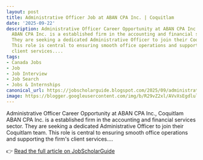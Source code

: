 ```yaml
---
layout: post
title: Administrative Officer Job at ABAN CPA Inc. | Coquitlam
date: '2025-09-22'
description: Administrative Officer Career Opportunity at ABAN CPA Inc., Coquitlam
  ABAN CPA Inc. is a established firm in the accounting and financial services sector.
  They are seeking a dedicated Administrative Officer to join their Coquitlam team.
  This role is central to ensuring smooth office operations and supporting the firm's
  client services....
tags:
- Canada Jobs
- Job
- Job Interview
- Job Search
- Jobs & Internships
canonical_url: https://jobscholarguide.blogspot.com/2025/09/administrative-officer-job-at-aban-cpa.html
image: https://blogger.googleusercontent.com/img/b/R29vZ2xl/AVvXsEgdlulSESsDwEEHRU1-EbZDpj2S2l63j7L1opMEZMFWh9rskPKgXfLrBKBrAQP2NvSUQFHk82g_z8HU41-nI6xVBf9AJi7IoA5IQQL-vk4BOwcuOIgusccscrm9Lp78DkAmJwL0-_m8nM8FUn7i0heFYVtCnMQnpm5LVRpqY2bOckdtNrXLGS9OD0KjaKRa/s72-c/Administrative%20Officer%20Job%20at%20ABAN%20CPA%20Inc.jpg
---
```


Administrative Officer Career Opportunity at ABAN CPA Inc., Coquitlam ABAN CPA Inc. is a established firm in the accounting and financial services sector. They are seeking a dedicated Administrative Officer to join their Coquitlam team. This role is central to ensuring smooth office operations and supporting the firm's client services....

<!--more-->

👉 [Read the full article on JobScholarGuide](https://jobscholarguide.blogspot.com/2025/09/administrative-officer-job-at-aban-cpa.html)
